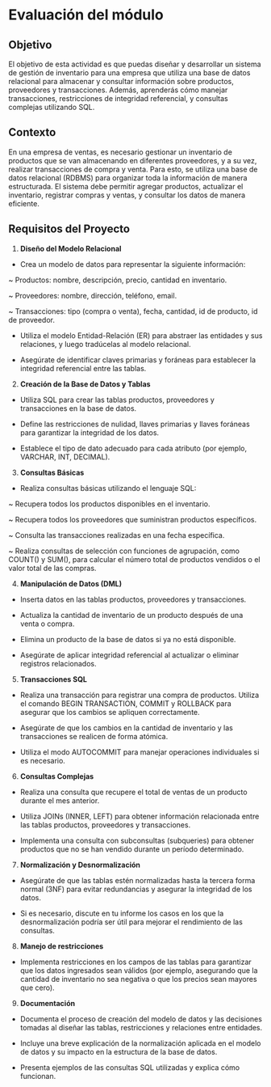 # Evaluación del módulo
## Objetivo

El objetivo de esta actividad es que puedas diseñar y desarrollar un sistema de gestión de inventario para una empresa que utiliza una base de datos relacional para almacenar y consultar información sobre productos, proveedores y transacciones. Además, aprenderás cómo manejar transacciones, restricciones de integridad referencial, y consultas complejas utilizando SQL.

## Contexto

En una empresa de ventas, es necesario gestionar un inventario de productos que se van almacenando en diferentes proveedores, y a su vez, realizar transacciones de compra y venta. Para esto, se utiliza una base de datos relacional (RDBMS) para organizar toda la información de manera estructurada. El sistema debe permitir agregar productos, actualizar el inventario, registrar compras y ventas, y consultar los datos de manera eficiente.

## Requisitos del Proyecto

1. **Diseño del Modelo Relacional**

* Crea un modelo de datos para representar la siguiente información:

~ Productos: nombre, descripción, precio, cantidad en inventario.

~ Proveedores: nombre, dirección, teléfono, email.

~ Transacciones: tipo (compra o venta), fecha, cantidad, id de producto, id de proveedor.

* Utiliza el modelo Entidad-Relación (ER) para abstraer las entidades y sus relaciones, y luego tradúcelas al modelo relacional.

* Asegúrate de identificar claves primarias y foráneas para establecer la integridad referencial entre las tablas.

2. **Creación de la Base de Datos y Tablas**

* Utiliza SQL para crear las tablas productos, proveedores y transacciones en la base de datos.

* Define las restricciones de nulidad, llaves primarias y llaves foráneas para garantizar la integridad de los datos.

* Establece el tipo de dato adecuado para cada atributo (por ejemplo, VARCHAR, INT, DECIMAL).

3. **Consultas Básicas**

* Realiza consultas básicas utilizando el lenguaje SQL:

~ Recupera todos los productos disponibles en el inventario.

~ Recupera todos los proveedores que suministran productos específicos.

~ Consulta las transacciones realizadas en una fecha específica.

~ Realiza consultas de selección con funciones de agrupación, como COUNT() y SUM(), para calcular el número total de productos vendidos o el valor total de las compras.

4. **Manipulación de Datos (DML)**

* Inserta datos en las tablas productos, proveedores y transacciones.

* Actualiza la cantidad de inventario de un producto después de una venta o compra.

* Elimina un producto de la base de datos si ya no está disponible.

* Asegúrate de aplicar integridad referencial al actualizar o eliminar registros relacionados.

5. **Transacciones SQL**

* Realiza una transacción para registrar una compra de productos. Utiliza el comando BEGIN TRANSACTION, COMMIT y ROLLBACK para asegurar que los cambios se apliquen correctamente.

* Asegúrate de que los cambios en la cantidad de inventario y las transacciones se realicen de forma atómica.

* Utiliza el modo AUTOCOMMIT para manejar operaciones individuales si es necesario.

6. **Consultas Complejas**

* Realiza una consulta que recupere el total de ventas de un producto durante el mes anterior.

* Utiliza JOINs (INNER, LEFT) para obtener información relacionada entre las tablas productos, proveedores y transacciones.

* Implementa una consulta con subconsultas (subqueries) para obtener productos que no se han vendido durante un período determinado.

7. **Normalización y Desnormalización**

* Asegúrate de que las tablas estén normalizadas hasta la tercera forma normal (3NF) para evitar redundancias y asegurar la integridad de los datos.

* Si es necesario, discute en tu informe los casos en los que la desnormalización podría ser útil para mejorar el rendimiento de las consultas.

8. **Manejo de restricciones**

* Implementa restricciones en los campos de las tablas para garantizar que los datos ingresados sean válidos (por ejemplo, asegurando que la cantidad de inventario no sea negativa o que los precios sean mayores que cero).

9. **Documentación**

* Documenta el proceso de creación del modelo de datos y las decisiones tomadas al diseñar las tablas, restricciones y relaciones entre entidades.

* Incluye una breve explicación de la normalización aplicada en el modelo de datos y su impacto en la estructura de la base de datos.

* Presenta ejemplos de las consultas SQL utilizadas y explica cómo funcionan.
